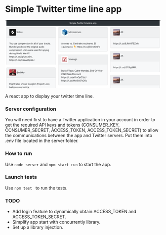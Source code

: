 # Simple Twitter time line app

<p align="center">
<img src="https://github.com/KevinRupper/simple-twitter-feed/blob/master/resources/app.png" alt="React Styleguidist" width="550">
</p>

A react app to display your twitter time line.

### Server configuration

You will need first to have a Twitter application in your account in order to get the required API keys and tokens (CONSUMER_KEY, CONSUMER_SECRET, ACCESS_TOKEN, ACCESS_TOKEN_SECRET) to allow the communications between the app and Twitter servers. Put them into .env file located in the server folder.

### How to run

Use  ``` node server ``` and ``` npm start run ``` to start the app.

### Launch tests

Use ```npm test ``` to run the tests.

### TODO

 - Add login feature to dynamically obtain ACCESS_TOKEN and ACCESS_TOKEN_SECRET.
 - Simplify app start with concurrently library.
 - Set up a library injection.
